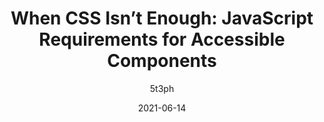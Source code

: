 ---
author: 5t3ph
date: 2021-06-14
layout: post.njk
publisher: smashingmag
tags:
  - article
  - css
  - javascript
  - accessibility
target_url: https://www.smashingmagazine.com/2021/06/css-javascript-requirements-accessible-components/
title: "When CSS Isn’t Enough: JavaScript Requirements for Accessible Components"
---